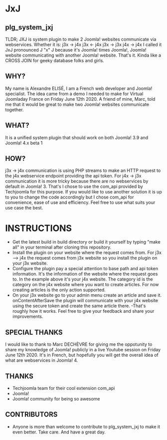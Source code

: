 # JxJ
## plg_system_jxj
TLDR; JXJ is system plugin to make 2 Joomla! websites communicate via webservices.
Whether it is:
j3x -> j4x
j3x <- j4x
j3x -> j3x
j4x -> j4x
I called it JxJ pronounced J "x" J because it's Joomla! times Joomla!, Joomla! website communicating with another Joomla! website. That's it. Kinda like a CROSS JOIN for geeky database folks and girls.


## WHY?
My name is Alexandre ELISÉ, I am a French web developer and Joomla! specialist. The idea came from a demo I needed to make for Virtual Joomladay France on Friday June 12th 2020. A friend of mine, Marc, told me that it would be great to make two Joomla! websites communicate together. 

## WHAT?
It is a unified system plugin that should work on both Joomla! 3.9 and Joomla! 4.x beta 1

## HOW?
j3x -> j4x communication is using PHP streams to make an HTTP request to the j4x webservice endpoint providing the api token.
For j4x -> j3x communication it is more tricky because there are no webservices by default in Joomla! 3. That's I chose to use the com_api provided by Techjoomla for this purpose. If you would like to use another solution it is up to you to change the code accordingly but I chose com_api for convenience, ease of use and efficiency. Feel free to use what suits your use case the best.

# INSTRUCTIONS
- Get the latest build in build directory or build it yourself by typing "make all" in your terminal after cloning this repository.
- Install the plugin on your website where the request comes from. For j3x --> j4x the request comes from j3x website so you install the plugin on your j3x website.
- Configure the plugin pay a special attention to base path and api token information. It's the information of the website where the request goes to. In the example above it's your j4x website. The category id is the category on the j4x website where you want to create articles. For now creating articles is the only action supported.
- On your j3x website go to your admin menu create an article and save it.
onContentAfterSave the plugin will communicate with your j4x website using the secure token and create the same article there.
-That's roughly how it works. Feel free to give your feedback and share your improvements.





## SPECIAL THANKS
I would like to thank to Marc DECHÈVRE for giving me the oppotunity to share my knowledge of Joomla! publicly in a live Youtube session on Friday June 12th 2020. It's in French, but hopefully you will get the overall idea of what are webservices in Joomla! 4.

## THANKS
- Techjoomla team for their cool extension com_api
- Joomla!
- Joomla! community for being so awesome

## CONTRIBUTORS
- Anyone is more than welcome to contribute to plg_system_jxj to make it even better. 
Take care. And have a great day.
